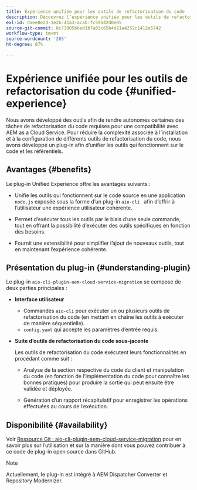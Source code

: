 ```yaml
---
title: Expérience unifiée pour les outils de refactorisation du code
description: Découvrez l’expérience unifiée pour les outils de refactorisation du code.
exl-id: daee0e2d-1e2b-41a3-acab-fc59142d0e05
source-git-commit: 8c73805b6ed1b7a03c65b4d21a4252c1412a5742
workflow-type: tm+mt
source-wordcount: '265'
ht-degree: 87%

---
```


# Expérience unifiée pour les outils de refactorisation du code {#unified-experience}

Nous avons développé des outils afin de rendre autonomes certaines des tâches de refactorisation du code requises pour une compatibilité avec AEM as a Cloud Service. Pour réduire la complexité associée à l’installation et à la configuration de différents outils de refactorisation du code, nous avons développé un plug-in afin d’unifier les outils qui fonctionnent sur le code et les référentiels.

## Avantages {#benefits}

Le plug-in Unified Experience offre les avantages suivants :

* Unifie les outils qui fonctionnent sur le code source en une application `node.js` exposée sous la forme d’un plug-in `aio-cli ` afin d’offrir à l’utilisateur une expérience utilisateur cohérente.

* Permet d’exécuter tous les outils par le biais d’une seule commande, tout en offrant la possibilité d’exécuter des outils spécifiques en fonction des besoins.

* Fournit une extensibilité pour simplifier l’ajout de nouveaux outils, tout en maintenant l’expérience cohérente.

## Présentation du plug-in {#understanding-plugin}

Le plug-in `aio-cli-plugin-aem-cloud-service-migration` se compose de deux parties principales :

* **Interface utilisateur**

   * Commandes `aio-cli` pour exécuter un ou plusieurs outils de refactorisation du code (en mettant en chaîne les outils à exécuter de manière séquentielle).
   * `config.yaml` qui accepte les paramètres d’entrée requis.

* **Suite d’outils de refactorisation du code sous-jacente**

  Les outils de refactorisation du code exécutent leurs fonctionnalités en procédant comme suit :

   * Analyse de la section respective du code du client et manipulation du code (en fonction de l’implémentation du code pour connaître les bonnes pratiques) pour produire la sortie qui peut ensuite être validée et déployée.

   * Génération d’un rapport récapitulatif pour enregistrer les opérations effectuées au cours de l’exécution.

## Disponibilité {#availability}

Voir [Ressource Git : aio-cli-plugin-aem-cloud-service-migration](https://github.com/adobe/aio-cli-plugin-aem-cloud-service-migration) pour en savoir plus sur l’utilisation et sur la manière dont vous pouvez contribuer à ce code de plug-in open source dans GitHub.

>[!NOTE]
>Actuellement, le plug-in est intégré à AEM Dispatcher Converter et Repository Modernizer.
